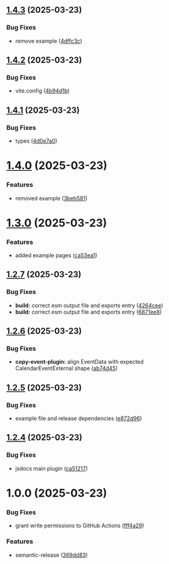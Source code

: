 ## [1.4.3](https://github.com/starredev/schedule-x-plugins/compare/v1.4.2...v1.4.3) (2025-03-23)


### Bug Fixes

* remove example ([4dffc3c](https://github.com/starredev/schedule-x-plugins/commit/4dffc3c11f0d0bed029cd0b70232f4d66dfa461a))

## [1.4.2](https://github.com/starredev/schedule-x-plugins/compare/v1.4.1...v1.4.2) (2025-03-23)


### Bug Fixes

* vite.config ([4b94d1b](https://github.com/starredev/schedule-x-plugins/commit/4b94d1b71b78db35ae730b333fd8e6bb69e35834))

## [1.4.1](https://github.com/starredev/schedule-x-plugins/compare/v1.4.0...v1.4.1) (2025-03-23)


### Bug Fixes

* types ([4d0e7a0](https://github.com/starredev/schedule-x-plugins/commit/4d0e7a0948ee3e4fb92f394c8bb05018515d3b58))

# [1.4.0](https://github.com/starredev/schedule-x-plugins/compare/v1.3.0...v1.4.0) (2025-03-23)


### Features

* removed example ([3beb581](https://github.com/starredev/schedule-x-plugins/commit/3beb581a6d22afc1a45e2dfaa412b800a1482d91))

# [1.3.0](https://github.com/starredev/schedule-x-plugins/compare/v1.2.7...v1.3.0) (2025-03-23)


### Features

* added example pages ([ca53ea1](https://github.com/starredev/schedule-x-plugins/commit/ca53ea18f929cfbccd43388b63a0805c06cc2c76))

## [1.2.7](https://github.com/starredev/schedule-x-plugins/compare/v1.2.6...v1.2.7) (2025-03-23)


### Bug Fixes

* **build:** correct esm output file and exports entry ([4264cee](https://github.com/starredev/schedule-x-plugins/commit/4264ceefc9b2be2ea4fd43b0f4f7f71bb785f0b6))
* **build:** correct esm output file and exports entry ([6871ee8](https://github.com/starredev/schedule-x-plugins/commit/6871ee853e2be3830a8fdbb1a184cfc116ca1b0c))

## [1.2.6](https://github.com/starredev/schedule-x-plugins/compare/v1.2.5...v1.2.6) (2025-03-23)


### Bug Fixes

* **copy-event-plugin:** align EventData with expected CalendarEventExternal shape ([ab74d45](https://github.com/starredev/schedule-x-plugins/commit/ab74d45f6aa4ce415a95dc516e118fdd3225578c))

## [1.2.5](https://github.com/starredev/schedule-x-plugins/compare/v1.2.4...v1.2.5) (2025-03-23)


### Bug Fixes

* example file and release dependencies ([e872d96](https://github.com/starredev/schedule-x-plugins/commit/e872d96a5b2acf19ca391401a2e40a9796ed3df8))

## [1.2.4](https://github.com/starredev/schedule-x-plugins/compare/v1.2.3...v1.2.4) (2025-03-23)


### Bug Fixes

* jsdocs main plugin ([ca51217](https://github.com/starredev/schedule-x-plugins/commit/ca512174de7107fa9091e1ce7e3dc35c2755f843))

# 1.0.0 (2025-03-23)


### Bug Fixes

* grant write permissions to GitHub Actions ([fff4a29](https://github.com/starredev/schedule-x-plugins/commit/fff4a29834ec27f4241d7aab6b040d96fe69a24a))


### Features

* semantic-release ([369dd83](https://github.com/starredev/schedule-x-plugins/commit/369dd83f9e6847708ba292fddbdb6be87982eafe))
